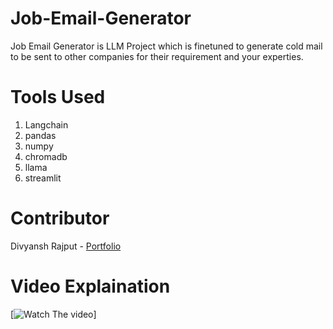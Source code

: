 # Job-Email-Generator
Job Email Generator is LLM Project which is finetuned to generate cold mail to be sent to other companies for their requirement and your experties.

# Tools Used
1. Langchain
2. pandas
3. numpy
4. chromadb
5. llama
6. streamlit

# Contributor
Divyansh Rajput - <a href="https://divyansh-portfolio126.netlify.app/" target=_blank>Portfolio</a>

# Video Explaination
[![Watch The video]("1735657314362.mp4")]
